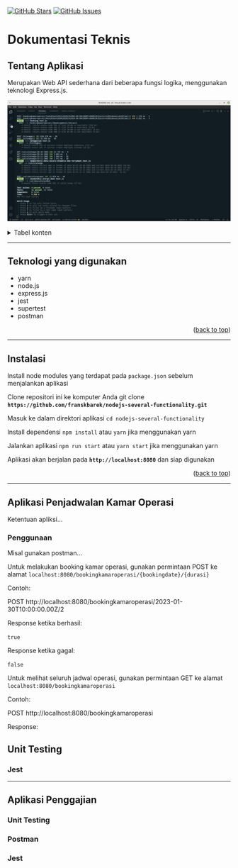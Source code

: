 <a name="readme-top"></a>

[![GitHub Stars](https://img.shields.io/github/stars/franskbarek/nodejs-several-functionality.svg)](https://github.com/franskbarek/nodejs-several-functionality/stars) [![GitHub Issues](https://img.shields.io/github/issues/franskbarek/nodejs-several-functionality.svg)](https://github.com/franskbarek/nodejs-several-functionality/issues)

# Dokumentasi Teknis

## Tentang Aplikasi

Merupakan Web API sederhana dari beberapa fungsi logika, menggunakan teknologi Express.js.

![API Preview](./public/images/testing-all.jpg)

<!-- TABLE OF CONTENTS -->
<details>
  <summary>Tabel konten</summary>
  <ol>
    <li>
      <a href="#tentang-aplikasi">Tentang Aplikasi</a>
      <ul>
        <li><a href="#teknologi-yang-digunakan">Teknologi yang digunakan</a></li>
      </ul>
    </li>
    <li>
      <a href="#instalasi">Instalasi</a>
    </li>
    <li>
      <a href="#aplikasi-penjadwalan-kamar-operasi">Aplikasi Penjadwalan Kamar Operasi</a>
      <ul>
        <li><a href="#mulai-membuat-jadwal">Mulai</a></li>
        <li><a href="#unit-testing-booking">Unit Testing</a></li>
      </ul>
    </li>
    <li>
      <a href="#aplikasi-penggajian">Aplikasi Penggajian</a>
      <ul>
        <li><a href="#mulai-cek-gaji">Mulai</a></li>
        <li><a href="#unit-testing-gaji">Unit Testing</a></li>
      </ul>
    </li>
  </ol>
</details>

---

## Teknologi yang digunakan

- yarn
- node.js
- express.js
- jest
- supertest
- postman

<p align="right">(<a href="#readme-top">back to top</a>)</p>

---

## Instalasi

Install node modules yang terdapat pada `package.json` sebelum menjalankan aplikasi

Clone repositori ini ke komputer Anda git clone **`https://github.com/franskbarek/nodejs-several-functionality.git`**

Masuk ke dalam direktori aplikasi `cd nodejs-several-functionality`

Install dependensi `npm install` atau `yarn` jika menggunakan yarn

Jalankan aplikasi `npm run start` atau `yarn start` jika menggunakan yarn

Aplikasi akan berjalan pada **`http://localhost:8080`** dan siap digunakan

<p align="right">(<a href="#readme-top">back to top</a>)</p>

---

## Aplikasi Penjadwalan Kamar Operasi

Ketentuan apliksi...

### Penggunaan

Misal gunakan postman...

Untuk melakukan booking kamar operasi, gunakan permintaan POST ke alamat `localhost:8080/bookingkamaroperasi/{bookingdate}/{durasi}`

Contoh:

POST http://localhost:8080/bookingkamaroperasi/2023-01-30T10:00:00.00Z/2

Response ketika berhasil:

`true`

Response ketika gagal:

`false`

Untuk melihat seluruh jadwal operasi, gunakan permintaan GET ke alamat `localhost:8080/bookingkamaroperasi`

Contoh:

POST http://localhost:8080/bookingkamaroperasi

Response:

## Unit Testing

### Jest

---

## Aplikasi Penggajian

### Unit Testing

### Postman

### Jest
